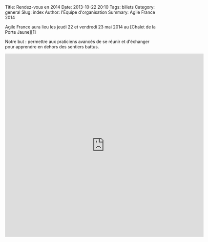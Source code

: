 Title: Rendez-vous en 2014
Date: 2013-10-22 20:10
Tags: billets
Category: general
Slug: index
Author: l'Équipe d'organisation
Summary: Agile France 2014

<span class="soon-med">
  Agile France aura lieu les <span class="color">jeudi 22</span> et <span class="color">vendredi 23 mai</span> 2014 au [Chalet de la Porte Jaune][1]
</span>

Notre but : permettre aux <span class="color">praticiens avancés</span> de se réunir et d'échanger
<span class="color">pour apprendre</span> en dehors des sentiers battus.

<iframe src="https://www.weezevent.com/widget_billeterie.php?id_evenement=48375&amp;code=21772&amp;cas=1&amp;resize=0&amp;multi=0" width="650" height="600" scrolling="auto" frameborder="0" id="weezuniq48375"></iframe>

[1]: https://maps.google.fr/maps?ie=UTF-8&cid=0,0,5262208505098551486&ei=KIEqUd2HE4HL0QWtw4DgDA&ved=0CJgBEPwSMAA
